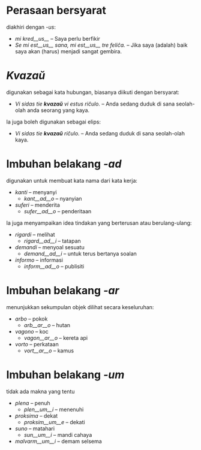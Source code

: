 # Perasaan bersyarat

diakhiri dengan  *-us*:

- *mi kred__us__* – Saya perlu berfikir
- *Se mi est__us__ sana, mi est__us__ tre feliĉa.* – Jika saya (adalah) baik saya akan (harus) menjadi sangat gembira.

# *Kvazaŭ*

digunakan sebagai kata hubungan, biasanya diikuti dengan bersyarat:

- *Vi sidas tie __kvazaŭ__ vi estus riĉulo.* – Anda sedang duduk di sana seolah-olah anda seorang yang kaya.

Ia juga boleh digunakan sebagai elips:

- *Vi sidas tie __kvazaŭ__ riĉulo.* – Anda sedang duduk di sana seolah-olah kaya.
 
# Imbuhan belakang *-ad*

digunakan untuk membuat kata nama dari kata kerja:

- *kanti* – menyanyi
  - *kant__ad__o* – nyanyian
- *suferi* – menderita
	- *sufer__ad__o* – penderitaan

Ia juga menyampaikan idea tindakan yang berterusan atau berulang-ulang:

- *rigardi* – melihat
  - *rigard__ad__i* – tatapan
- *demandi* – menyoal sesuatu
	- *demand__ad__i* – untuk terus bertanya soalan
- *informo* – informasi
	- *inform__ad__o* – publisiti


# Imbuhan belakang *-ar*

menunjukkan sekumpulan objek dilihat secara keseluruhan:

- *arbo* – pokok
	- *arb__ar__o* – hutan
- *vagono* – koc
	- *vagon__ar__o* – kereta api
- *vorto* – perkataan
	- *vort__ar__o* – kamus
 

# Imbuhan belakang *-um*

tidak ada makna yang tentu

- *plena* – penuh
  -  *plen__um__i* – menenuhi
- *proksima* – dekat
  -  *proksim__um__e* – dekati
- *suno* – matahari
	- *sun__um__i* – mandi cahaya
- *malvarm__um__i* – demam selsema
 
